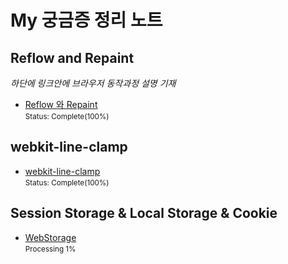 # My 궁금증 정리 노트

## Reflow and Repaint

<i>하단에 링크안에 브라우저 동작과정 설명 기재</i>

- <a href="https://github.com/sangheon-kim/knowledge-warehouse/tree/master/ReflownRepaint">Reflow 와 Repaint</a><br />
  <small>Status: Complete(100%)</small>

## webkit-line-clamp

- <a href="https://github.com/sangheon-kim/knowledge-warehouse/tree/master/Webkit-line-clamp">webkit-line-clamp</a><br />
  <small>Status: Complete(100%)</small>

## Session Storage & Local Storage & Cookie

- <a href="https://github.com/sangheon-kim/knowledge-warehouse/tree/master/WebStorage">WebStorage</a><br />
  <small>Processing 1%</small>
